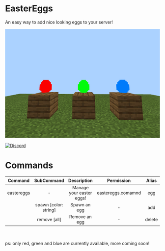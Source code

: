# EasterEggs
An easy way to add nice looking eggs to your server!

[![picture](img/ingame.png)]()

[![Discord](https://img.shields.io/discord/692324167281934386?color=informational&label=discord)](https://discord.gg/2pADFQW)

# Commands
|Command|SubCommand|Description|Permission|Alias|
|:---:|:---:|:---:|:---:|:---:|
|eastereggs|-|Manage your easter eggs!|eastereggs.comamnd|egg|
| |spawn [color: string]|Spawn an egg|-|add|
| |remove [all]|Remove an egg|-|delete|

<br><br>
ps: only red, green and blue are currently available, more coming soon!